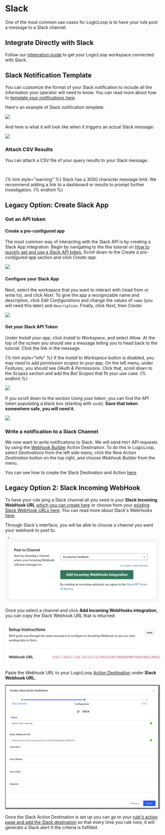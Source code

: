 # Slack

One of the most common use cases for LogicLoop is to have your rule post a message to a Slack channel.

## Integrate Directly with Slack&#x20;

Follow our [integration guide](../../teams/integrations/slack.md) to get your LogicLoop workspace connected with Slack.&#x20;

## Slack Notification Template

You can customize the format of your Slack notification to include all the information your operator will need to know. You can read more about how to [template your notifications here](../templating.md).

Here's an example of Slack notification template:



![](../../.gitbook/assets/slack\_template.png)

And here is what it will look like when it triggers an actual Slack message:

![](../../.gitbook/assets/slack\_result.png)

### Attach CSV Results

You can attach a CSV file of your query results to your Slack message.

<figure><img src="../../.gitbook/assets/Screenshot 2024-05-15 at 7.21.53 AM.png" alt=""><figcaption></figcaption></figure>

{% hint style="warning" %}
Slack has a 3000 character message limit. We recommend adding a link to a dashboard or results to prompt further investigation.
{% endhint %}

## Legacy Option: Create Slack App

### Get an API token&#x20;

#### Create a pre-configured app

The most common way of interacting with the Slack API is by creating a Slack App Integration. Begin by navigating to the this tutorial on [How to quickly get and use a Slack API token.](https://api.slack.com/tutorials/tracks/getting-a-token) Scroll down to the _Create a pre-configured app_ section and click _Create app_.

![](<../../.gitbook/assets/slack\_api\_tutorial\_1 (1).png>)

#### Configure your Slack App

Next, select the workspace that you want to interact with (read from or write to), and click _Next_. To give the app a recognizable name and description, click _Edit Configurations_ and change the values of `name` (you will need this later) and `description`. Finally, click _Next_, then _Create_.

![](../../.gitbook/assets/slack\_api\_tutorial\_2.png)

#### Get your Slack API Token

Under _Install your app_, click _Install to Workspace_, and select _Allow_. At the top of the screen you should see a message telling you to head back to the tutorial. Click the link in the message.

{% hint style="info" %}
If the _Install to Workspace_ button is disabled, you may need to add _permission scopes_ to your app. On the left menu, under _Features_, you should see _OAuth & Permissions._ Click that, scroll down to the _Scopes_ section and add the _Bot Scopes_ that fit your use case.
{% endhint %}

![](<../../.gitbook/assets/slack\_api\_tutorial\_3 (1).png>)

If you scroll down to the section _Using your token_, you can find the API token populating a black box (starting with `xoxb`). **Save that token somewhere safe, you will need it.**

&#x20;

![](<../../.gitbook/assets/slack\_api\_tutorial\_4 (1).png>)

### Write a notification to a Slack Channel

We now want to write notifications to Slack. We will send `POST` API requests by using the [Webhook Builder](webhooks.md#webhook-builder) Action Destination. To do this in LogicLoop, select _Destinations_ from the left side menu, click the _New Action Destination_ button on the top right, and choose _Webhook Builder_ from the menu.

You can see how to create the Slack Destination and Action [here](webhooks.md#post-to-slack).

## Legacy Option 2: Slack Incoming WebHook

To have your rule ping a Slack channel all you need is your **Slack Incoming WebHook URL** [which you can create here](https://my.slack.com/services/new/incoming-webhook/) or choose from your [existing Slack WebHook URLs here](https://logicloop-workspace.slack.com/apps/A0F7XDUAZ-incoming-webhooks?tab=settings\&next\_id=0). You can read more about Slack's WebHooks [here](https://api.slack.com/messaging/webhooks).

Through Slack's interface, you will be able to choose a channel you want your webhook to post to.

![](../../.gitbook/assets/slack-channel.png)

Once you select a channel and click **Add Incoming WebHooks integration**, you can copy the Slack Webhook URL that is returned.



![](../../.gitbook/assets/slack-url.png)

Paste the Webhook URL to your LogicLoop [Action Destination](../actions.md) under **Slack Webhook URL.**



![](<../../.gitbook/assets/Screen Shot 2021-09-01 at 12.01.42 PM.png>)

Once the Slack Action Destination is set up you can go to your [rule's action page and add the Slack destination](../actions.md) so that every time you rule runs, it will generate a Slack alert if the criteria is fulfilled.&#x20;




